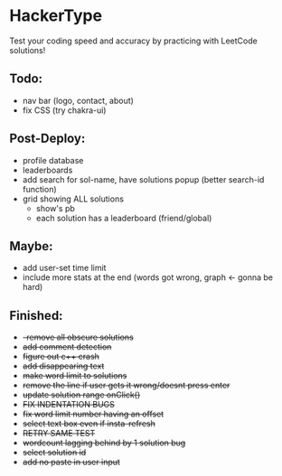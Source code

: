 # HackerType
Test your coding speed and accuracy by practicing with LeetCode solutions!

## Todo:


- nav bar (logo, contact, about)
- fix CSS (try chakra-ui)





## Post-Deploy:
- profile database
- leaderboards
- add search for sol-name, have solutions popup (better search-id function)
- grid showing ALL solutions
  - show's pb
  - each solution has a leaderboard (friend/global)


## Maybe:
- add user-set time limit
- include more stats at the end (words got wrong, graph <- gonna be hard)

## Finished:
- ~~-remove all obscure solutions~~ 
- ~~add comment detection~~
- ~~figure out c++ crash~~
- ~~add disappearing text~~ 
- ~~make word limit to solutions~~ 
- ~~remove the line if user gets it wrong/doesnt press enter~~ 
- ~~update solution range onClick()~~ 
- ~~FIX INDENTATION BUGS~~
- ~~fix word limit number having an offset~~
- ~~select text box even if insta-refresh~~
- ~~RETRY SAME TEST~~
- ~~wordcount lagging behind by 1 solution bug~~
- ~~select solution id~~
- ~~add no paste in user input~~




